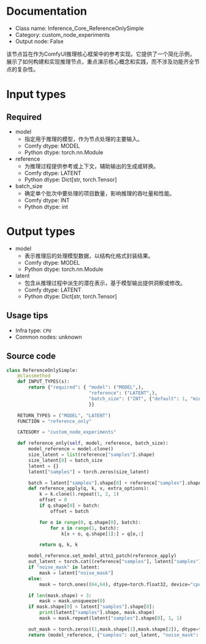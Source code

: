 
# Documentation
- Class name: Inference_Core_ReferenceOnlySimple
- Category: custom_node_experiments
- Output node: False

该节点旨在作为ComfyUI推理核心框架中的参考实现。它提供了一个简化示例，展示了如何构建和实现推理节点，重点演示核心概念和实践，而不涉及功能齐全节点的复杂性。

# Input types
## Required
- model
    - 指定用于推理的模型，作为节点处理的主要输入。
    - Comfy dtype: MODEL
    - Python dtype: torch.nn.Module
- reference
    - 为推理过程提供参考或上下文，辅助输出的生成或转换。
    - Comfy dtype: LATENT
    - Python dtype: Dict[str, torch.Tensor]
- batch_size
    - 确定单个批次中要处理的项目数量，影响推理的吞吐量和性能。
    - Comfy dtype: INT
    - Python dtype: int

# Output types
- model
    - 表示推理后的处理模型数据，以结构化格式封装结果。
    - Comfy dtype: MODEL
    - Python dtype: torch.nn.Module
- latent
    - 包含从推理过程中派生的潜在表示，基于模型输出提供洞察或修改。
    - Comfy dtype: LATENT
    - Python dtype: Dict[str, torch.Tensor]


## Usage tips
- Infra type: `CPU`
- Common nodes: unknown


## Source code
```python
class ReferenceOnlySimple:
    @classmethod
    def INPUT_TYPES(s):
        return {"required": { "model": ("MODEL",),
                              "reference": ("LATENT",),
                              "batch_size": ("INT", {"default": 1, "min": 1, "max": 64})
                              }}

    RETURN_TYPES = ("MODEL", "LATENT")
    FUNCTION = "reference_only"

    CATEGORY = "custom_node_experiments"

    def reference_only(self, model, reference, batch_size):
        model_reference = model.clone()
        size_latent = list(reference["samples"].shape)
        size_latent[0] = batch_size
        latent = {}
        latent["samples"] = torch.zeros(size_latent)

        batch = latent["samples"].shape[0] + reference["samples"].shape[0]
        def reference_apply(q, k, v, extra_options):
            k = k.clone().repeat(1, 2, 1)
            offset = 0
            if q.shape[0] > batch:
                offset = batch

            for o in range(0, q.shape[0], batch):
                for x in range(1, batch):
                    k[x + o, q.shape[1]:] = q[o,:]

            return q, k, k

        model_reference.set_model_attn1_patch(reference_apply)
        out_latent = torch.cat((reference["samples"], latent["samples"]))
        if "noise_mask" in latent:
            mask = latent["noise_mask"]
        else:
            mask = torch.ones((64,64), dtype=torch.float32, device="cpu")

        if len(mask.shape) < 3:
            mask = mask.unsqueeze(0)
        if mask.shape[0] < latent["samples"].shape[0]:
            print(latent["samples"].shape, mask.shape)
            mask = mask.repeat(latent["samples"].shape[0], 1, 1)

        out_mask = torch.zeros((1,mask.shape[1],mask.shape[2]), dtype=torch.float32, device="cpu")
        return (model_reference, {"samples": out_latent, "noise_mask": torch.cat((out_mask, mask))})

```
